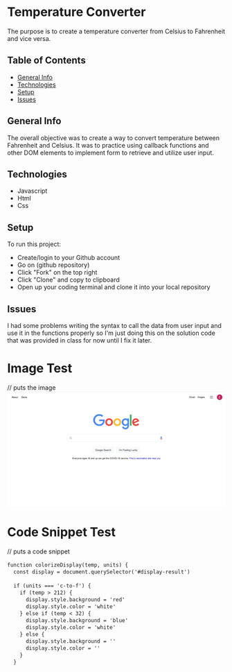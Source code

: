# Temperature Converter
The purpose is to create a temperature converter from Celsius to Fahrenheit and vice versa.

## Table of Contents
* [General Info](#general-info)
* [Technologies](#technologies)
* [Setup](#setup)
* [Issues](#issues)

## General Info
The overall objective was to create a way to convert temperature between Fahrenheit and Celsius. It was to practice using callback functions and other DOM elements to implement form to retrieve and utilize user input.


## Technologies
* Javascript
* Html
* Css

## Setup
To run this project:
* Create/login to your Github account
* Go on (github repository)
* Click "Fork" on the top right
* Click "Clone" and copy to clipboard
* Open up your coding terminal and clone it into your local repository

## Issues
I had some problems writing the syntax to call the data from user input and use it in the functions properly so I'm just doing this on the solution code that was provided in class for now until I fix it later.

# Image Test
// puts the image
![test](test.png)

# Code Snippet Test
// puts a code snippet

```
function colorizeDisplay(temp, units) {
  const display = document.querySelector('#display-result')

  if (units === 'c-to-f') {
    if (temp > 212) {
      display.style.background = 'red'
      display.style.color = 'white'
    } else if (temp < 32) {
      display.style.background = 'blue'
      display.style.color = 'white'
    } else {
      display.style.background = ''
      display.style.color = ''
    }
  }
  ```